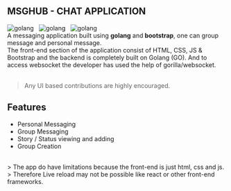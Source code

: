 ## MSGHUB - CHAT APPLICATION
<div style="display: flex;"> 
  <img src="https://img.shields.io/badge/Made%20with-Go-1f425f.svg" alt="golang" />&nbsp;&nbsp;&nbsp;
  <img src="https://img.shields.io/github/commits-since/x-abgth/msghub/v1.svg" alt="golang" />&nbsp;&nbsp;&nbsp;
  <img src="https://img.shields.io/github/stars/x-abgth/msghub.svg" alt="golang" />
</div>
A messaging application built using <strong>golang</strong> and<strong> bootstrap</strong>, one can group message and personal message.<br>
The front-end section of the application consist of HTML, CSS, JS & Bootstrap and the backend is completely built on Golang (GO). And to access websocket the developer has used the help of gorilla/websocket.<br><br>

> Any UI based contributions are highly encouraged.

## Features 
- Personal Messaging
- Group Messaging
- Story / Status viewing and adding
- Group Creation
<br>
> The app do have limitations because the front-end is just html, css and js.
> Therefore Live reload may not be possible like react or other front-end frameworks.
